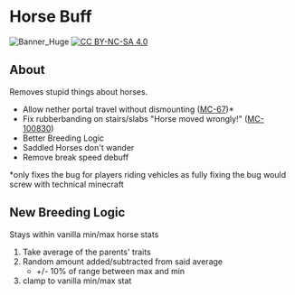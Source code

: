 # Horse Buff
![Banner_Huge](https://user-images.githubusercontent.com/37855219/141597249-7a6a7d25-8da8-43ac-a10f-bd12d3e1577f.png)
[![CC BY-NC-SA 4.0][cc-by-nc-sa-image]][cc-by-nc-sa]

[cc-by-nc-sa]: http://creativecommons.org/licenses/by-nc-sa/4.0/
[cc-by-nc-sa-image]: https://licensebuttons.net/l/by-nc-sa/4.0/88x31.png

## About
Removes stupid things about horses.
- Allow nether portal travel without dismounting ([MC-67](https://bugs.mojang.com/browse/MC-67))*
- Fix rubberbanding on stairs/slabs "Horse moved wrongly!" ([MC-100830](https://bugs.mojang.com/browse/MC-100830))
- Better Breeding Logic
- Saddled Horses don't wander
- Remove break speed debuff

*only fixes the bug for players riding vehicles as fully fixing the bug would screw with technical minecraft

## New Breeding Logic

Stays within vanilla min/max horse stats

1. Take average of the parents' traits
2. Random amount added/subtracted from said average
   - +/- 10% of range between max and min
3. clamp to vanilla min/max stat
